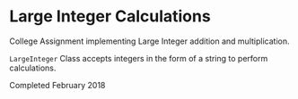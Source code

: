 # Large Integer Calculations

College Assignment implementing Large Integer addition and multiplication. 

`LargeInteger` Class accepts integers in the form of a string to perform calculations. 

Completed February 2018
